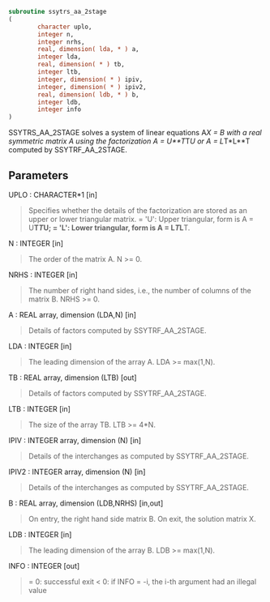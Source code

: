 ```fortran
subroutine ssytrs_aa_2stage
(
        character uplo,
        integer n,
        integer nrhs,
        real, dimension( lda, * ) a,
        integer lda,
        real, dimension( * ) tb,
        integer ltb,
        integer, dimension( * ) ipiv,
        integer, dimension( * ) ipiv2,
        real, dimension( ldb, * ) b,
        integer ldb,
        integer info
)
```

SSYTRS_AA_2STAGE solves a system of linear equations A*X = B with a real
symmetric matrix A using the factorization A = U**T*T*U or
A = L*T*L**T computed by SSYTRF_AA_2STAGE.

## Parameters
UPLO : CHARACTER*1 [in]
> Specifies whether the details of the factorization are stored
> as an upper or lower triangular matrix.
> = 'U':  Upper triangular, form is A = U**T*T*U;
> = 'L':  Lower triangular, form is A = L*T*L**T.

N : INTEGER [in]
> The order of the matrix A.  N >= 0.

NRHS : INTEGER [in]
> The number of right hand sides, i.e., the number of columns
> of the matrix B.  NRHS >= 0.

A : REAL array, dimension (LDA,N) [in]
> Details of factors computed by SSYTRF_AA_2STAGE.

LDA : INTEGER [in]
> The leading dimension of the array A.  LDA >= max(1,N).

TB : REAL array, dimension (LTB) [out]
> Details of factors computed by SSYTRF_AA_2STAGE.

LTB : INTEGER [in]
> The size of the array TB. LTB >= 4*N.

IPIV : INTEGER array, dimension (N) [in]
> Details of the interchanges as computed by
> SSYTRF_AA_2STAGE.

IPIV2 : INTEGER array, dimension (N) [in]
> Details of the interchanges as computed by
> SSYTRF_AA_2STAGE.

B : REAL array, dimension (LDB,NRHS) [in,out]
> On entry, the right hand side matrix B.
> On exit, the solution matrix X.

LDB : INTEGER [in]
> The leading dimension of the array B.  LDB >= max(1,N).

INFO : INTEGER [out]
> = 0:  successful exit
> < 0:  if INFO = -i, the i-th argument had an illegal value
